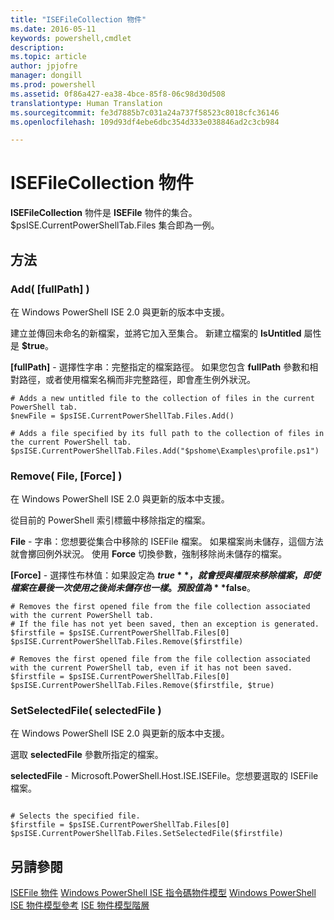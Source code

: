 ```yaml
---
title: "ISEFileCollection 物件"
ms.date: 2016-05-11
keywords: powershell,cmdlet
description: 
ms.topic: article
author: jpjofre
manager: dongill
ms.prod: powershell
ms.assetid: 0f86a427-ea38-4bce-85f8-06c98d30d508
translationtype: Human Translation
ms.sourcegitcommit: fe3d7885b7c031a24a737f58523c8018cfc36146
ms.openlocfilehash: 109d93df4ebe6dbc354d333e038846ad2c3cb984

---
```


# ISEFileCollection 物件
  **ISEFileCollection** 物件是 **ISEFile** 物件的集合。 $psISE.CurrentPowerShellTab.Files 集合即為一例。

## 方法

### Add\( \[fullPath\] \)
  在 Windows PowerShell ISE 2.0 與更新的版本中支援。 

 建立並傳回未命名的新檔案，並將它加入至集合。 新建立檔案的 **IsUntitled** 屬性是 **$true**。

 **\[fullPath\]** - 選擇性字串：完整指定的檔案路徑。 如果您包含 **fullPath** 參數和相對路徑，或者使用檔案名稱而非完整路徑，即會產生例外狀況。

```
# Adds a new untitled file to the collection of files in the current PowerShell tab.
$newFile = $psISE.CurrentPowerShellTab.Files.Add()

# Adds a file specified by its full path to the collection of files in the current PowerShell tab.
$psISE.CurrentPowerShellTab.Files.Add("$pshome\Examples\profile.ps1")

```

### Remove\( File, \[Force\] \)
  在 Windows PowerShell ISE 2.0 與更新的版本中支援。 

 從目前的 PowerShell 索引標籤中移除指定的檔案。

 **File** - 字串：您想要從集合中移除的 ISEFile 檔案。 如果檔案尚未儲存，這個方法就會擲回例外狀況。 使用 **Force** 切換參數，強制移除尚未儲存的檔案。

 **\[Force\]** - 選擇性布林值：如果設定為 **$true**，就會授與權限來移除檔案，即使檔案在最後一次使用之後尚未儲存也一樣。 預設值為 **$false**。

```
# Removes the first opened file from the file collection associated with the current PowerShell tab.
# If the file has not yet been saved, then an exception is generated.
$firstfile = $psISE.CurrentPowerShellTab.Files[0]
$psISE.CurrentPowerShellTab.Files.Remove($firstfile)

# Removes the first opened file from the file collection associated with the current PowerShell tab, even if it has not been saved.
$firstfile = $psISE.CurrentPowerShellTab.Files[0]
$psISE.CurrentPowerShellTab.Files.Remove($firstfile, $true)
```

### SetSelectedFile\( selectedFile \)
  在 Windows PowerShell ISE 2.0 與更新的版本中支援。 

 選取 **selectedFile** 參數所指定的檔案。

 **selectedFile** - Microsoft.PowerShell.Host.ISE.ISEFile。您想要選取的 ISEFile 檔案。

```

# Selects the specified file.
$firstfile = $psISE.CurrentPowerShellTab.Files[0]
$psISE.CurrentPowerShellTab.Files.SetSelectedFile($firstfile)

```

## 另請參閱
 [ISEFile 物件](The-ISEFile-Object.md) 
 [Windows PowerShell ISE 指令碼物件模型](The-Windows-PowerShell-ISE-Scripting-Object-Model.md) 
 [Windows PowerShell ISE 物件模型參考](Windows-PowerShell-ISE-Object-Model-Reference.md) 
 [ISE 物件模型階層](The-ISE-Object-Model-Hierarchy.md)

  



<!--HONumber=Oct16_HO1-->


